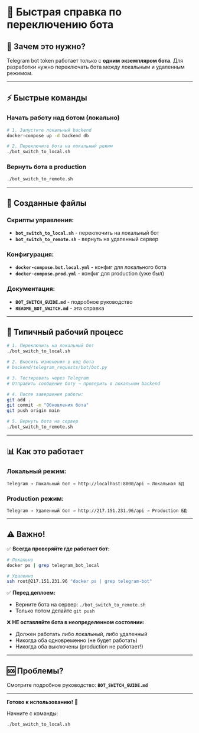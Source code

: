 # 🤖 Быстрая справка по переключению бота

## 🎯 Зачем это нужно?

Telegram bot token работает только с **одним экземпляром бота**. Для разработки нужно переключать бота между локальным и удаленным режимом.

---

## ⚡️ Быстрые команды

### Начать работу над ботом (локально)
```bash
# 1. Запустите локальный backend
docker-compose up -d backend db

# 2. Переключите бота на локальный режим
./bot_switch_to_local.sh
```

### Вернуть бота в production
```bash
./bot_switch_to_remote.sh
```

---

## 📁 Созданные файлы

### Скрипты управления:
- **`bot_switch_to_local.sh`** - переключить на локальный бот
- **`bot_switch_to_remote.sh`** - вернуть на удаленный сервер

### Конфигурация:
- **`docker-compose.bot.local.yml`** - конфиг для локального бота
- **`docker-compose.prod.yml`** - конфиг для production (уже был)

### Документация:
- **`BOT_SWITCH_GUIDE.md`** - подробное руководство
- **`README_BOT_SWITCH.md`** - эта справка

---

## 🔄 Типичный рабочий процесс

```bash
# 1. Переключить на локальный бот
./bot_switch_to_local.sh

# 2. Вносить изменения в код бота
# backend/telegram_requests/bot/bot.py

# 3. Тестировать через Telegram
# Отправить сообщение боту → проверить в локальном backend

# 4. После завершения работы:
git add .
git commit -m "Обновления бота"
git push origin main

# 5. Вернуть бота на сервер
./bot_switch_to_remote.sh
```

---

## 📊 Как это работает

### Локальный режим:
```
Telegram → Локальный бот → http://localhost:8000/api → Локальная БД
```

### Production режим:
```
Telegram → Удаленный бот → http://217.151.231.96/api → Production БД
```

---

## ⚠️ Важно!

✅ **Всегда проверяйте где работает бот:**
```bash
# Локально
docker ps | grep telegram_bot_local

# Удаленно
ssh root@217.151.231.96 "docker ps | grep telegram-bot"
```

✅ **Перед деплоем:**
- Верните бота на сервер: `./bot_switch_to_remote.sh`
- Только потом делайте `git push`

❌ **НЕ оставляйте бота в неопределенном состоянии:**
- Должен работать либо локальный, либо удаленный
- Никогда оба одновременно (не будет работать)
- Никогда оба выключены (production не работает!)

---

## 🆘 Проблемы?

Смотрите подробное руководство: **`BOT_SWITCH_GUIDE.md`**

---

**Готово к использованию!** 🚀

Начните с команды:
```bash
./bot_switch_to_local.sh
```

